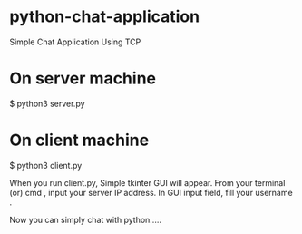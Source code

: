 # python-chat-application
Simple Chat Application Using TCP

# On server machine
$ python3 server.py

# On client machine
$ python3 client.py

When you run client.py, Simple tkinter GUI will appear.
From your terminal (or) cmd , input your server IP address.
In GUI input field, fill your username .

Now you can simply chat with python.....
